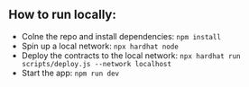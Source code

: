 

## How to run locally:

- Colne the repo and install dependencies:
`npm install`
- Spin up a local network: 
`npx hardhat node`
- Deploy the contracts to the local network: `npx hardhat run scripts/deploy.js --network localhost`
- Start the app: `npm run dev`
